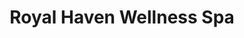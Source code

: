 ---
title: "Royal Haven Wellness Spa"
url: /koronadal-city/royal-haven-wellness-spa/
shop: massage
---